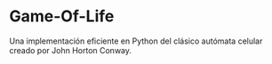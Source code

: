 # Game-Of-Life
Una implementación eficiente en Python del clásico autómata celular creado por John Horton Conway.
